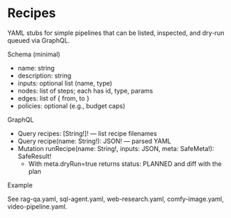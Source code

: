 # Recipes

YAML stubs for simple pipelines that can be listed, inspected, and dry-run queued via GraphQL.

Schema (minimal)

- name: string
- description: string
- inputs: optional list (name, type)
- nodes: list of steps; each has id, type, params
- edges: list of { from, to }
- policies: optional (e.g., budget caps)

GraphQL

- Query recipes: [String!]! — list recipe filenames
- Query recipe(name: String!): JSON! — parsed YAML
- Mutation runRecipe(name: String!, inputs: JSON, meta: SafeMeta!): SafeResult!
  - With meta.dryRun=true returns status: PLANNED and diff with the plan

Example

See rag-qa.yaml, sql-agent.yaml, web-research.yaml, comfy-image.yaml, video-pipeline.yaml.

